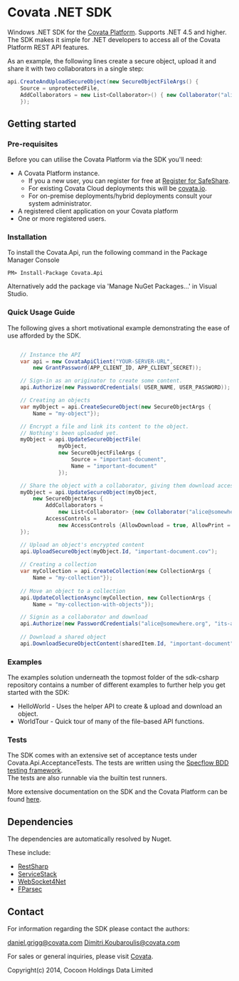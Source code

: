 # Covata .NET SDK #

Windows .NET SDK for the [Covata Platform](https://www.covata.com/products/).
Supports .NET 4.5 and higher.  The SDK makes it simple for .NET developers 
to access all of the Covata Platform REST API features.

As an example, the following lines create a secure object, upload it and share it 
with two collaborators in a single step:

```c#
api.CreateAndUploadSecureObject(new SecureObjectFileArgs() {
    Source = unprotectedFile, 
    AddCollaborators = new List<Collaborator>() { new Collaborator("alice@email_domain.org") }
    });
```


## Getting started


### Pre-requisites

Before you can utilise the Covata Platform via the SDK you'll need:

+ A Covata Platform instance.  
  - If you a new user, you can register for free at [Register for SafeShare](http://go.covata.com/l/33552/2014-03-13/7xsc).
  - For existing Covata Cloud deployments this will be [covata.io](https://covata.io). 
  - For on-premise deployments/hybrid deployments consult your system administrator.
+ A registered client application on your Covata platform
+ One or more registered users.


### Installation

To install the Covata.Api, run the following command in the Package Manager Console

    PM> Install-Package Covata.Api

Alternatively add the package via 'Manage NuGet Packages...' in Visual Studio.


### Quick Usage Guide

The following gives a short motivational example demonstrating the ease 
of use afforded by the SDK.

```c#

    // Instance the API
    var api = new CovataApiClient("YOUR-SERVER-URL", 
        new GrantPassword(APP_CLIENT_ID, APP_CLIENT_SECRET));

    // Sign-in as an originator to create some content.
    api.Authorize(new PasswordCredentials( USER_NAME, USER_PASSWORD));

    // Creating an objects
    var myObject = api.CreateSecureObject(new SecureObjectArgs {
        Name = "my-object"});

    // Encrypt a file and link its content to the object.
    // Nothing's been uploaded yet.
    myObject = api.UpdateSecureObjectFile(
                myObject,
                new SecureObjectFileArgs {
                    Source = "important-document",
                    Name = "important-document"
                });

    // Share the object with a collaborator, giving them download access.
    myObject = api.UpdateSecureObject(myObject,
        new SecureObjectArgs {
            AddCollaborators =
                new List<Collaborator> {new Collaborator("alice@somewhere.org")},
            AccessControls = 
                new AccessControls {AllowDownload = true, AllowPrint = true}
    });

    // Upload an object's encrypted content
    api.UploadSecureObject(myObject.Id, "important-document.cov");
    
    // Creating a collection
    var myCollection = api.CreateCollection(new CollectionArgs {
        Name = "my-collection"});
    
    // Move an object to a collection
    api.UpdateCollectionAsync(myCollection, new CollectionArgs {
        Name = "my-collection-with-objects"}); 

    // Signin as a collaborator and download
    api.Authorize(new PasswordCredentials("alice@somewhere.org", "its-a-seekret"));
    
    // Download a shared object
    api.DownloadSecureObjectContent(sharedItem.Id, "important-document");  

```


### Examples

The examples solution underneath the topmost folder of the sdk-csharp
repository contains a number of different examples to further help you
get started with the SDK:

+ HelloWorld - Uses the helper API to create & upload and download an object.
+ WorldTour - Quick tour of many of the file-based API functions.


### Tests

The SDK comes with an extensive set of acceptance tests under 
Covata.Api.AcceptanceTests.  The tests are written using the 
[Specflow BDD testing framework](http://www.specflow.org).  
The tests are also runnable via the builtin test runners.

More extensive documentation on the SDK and the Covata Platform 
can be found [here](https://www.covata.com/doc/).


## Dependencies

The dependencies are automatically resolved by Nuget.

These include:

+ [RestSharp](http://restsharp.org)
+ [ServiceStack](https://servicestack.net)
+ [WebSocket4Net](https://websocket4net.codeplex.com)
+ [FParsec](http://www.quanttec.com/fparsec/)


## Contact

For information regarding the SDK please contact the authors:

daniel.grigg@covata.com
Dimitri.Koubaroulis@covata.com

For sales or general inquiries, please visit [Covata](https://www.covata.com/contact/).

Copyright(c) 2014, Cocoon Holdings Data Limited
